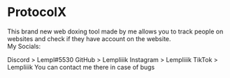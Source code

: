 # ProtocolX
This brand new web doxing tool made by me allows you to track people on websites and check if they have account on the website.  
My Socials:

Discord > Lempl#5530
GitHub > Lempliiik
Instagram > Lempliiik
TikTok > Lempliiik
You can contact me there in case of bugs
